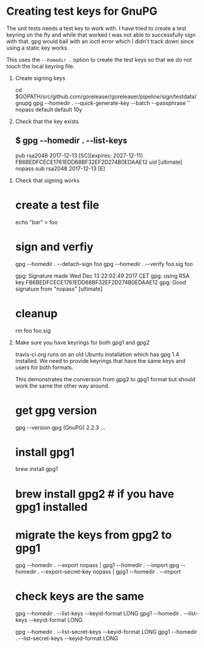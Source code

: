 # Creating test keys for GnuPG

The unit tests needs a test key to work with. I have tried to create a test keyring
on the fly and while that worked I was not able to successfully sign with that.
gpg would bail with an ioctl error which I didn't track down since using a static
key works.

This uses the `--homedir .` option to create the test keys so that we do not touch
the local keyring file.

1.  Create signing keys

    cd $GOPATH/src/github.com/goreleaser/goreleaser/pipeline/sign/testdata/gnupg
    gpg --homedir . --quick-generate-key --batch --passphrase '' nopass default default 10y

1.  Check that the key exists

    ## $ gpg --homedir . --list-keys

    pub rsa2048 2017-12-13 [SC][expires: 2027-12-11]
    FB6BEDFCECE1761EDD68BF32EF2D274B0EDAAE12
    uid [ultimate] nopass
    sub rsa2048 2017-12-13 [E]

1)  Check that signing works

    # create a test file

    echo "bar" > foo

    # sign and verfiy

    gpg --homedir . --detach-sign foo
    gpg --homedir . --verify foo.sig foo

    gpg: Signature made Wed Dec 13 22:02:49 2017 CET
    gpg: using RSA key FB6BEDFCECE1761EDD68BF32EF2D274B0EDAAE12
    gpg: Good signature from "nopass" [ultimate]

    # cleanup

    rm foo foo.sig

1)  Make sure you have keyrings for both gpg1 and gpg2

    travis-ci.org runs on an old Ubuntu installation which
    has gpg 1.4 installed. We need to provide keyrings that
    have the same keys and users for both formats.

    This demonstrates the conversion from gpg2 to gpg1
    format but should work the same the other way around.

    # get gpg version

    gpg --version
    gpg (GnuPG) 2.2.3
    ...

    # install gpg1

    brew install gpg1

    # brew install gpg2 # if you have gpg1 installed

    # migrate the keys from gpg2 to gpg1

    gpg --homedir . --export nopass | gpg1 --homedir . --import
    gpg --homedir . --export-secret-key nopass | gpg1 --homedir . --import

    # check keys are the same

    gpg --homedir . --list-keys --keyid-format LONG
    gpg1 --homedir . --list-keys --keyid-format LONG

    gpg --homedir . --list-secret-keys --keyid-format LONG
    gpg1 --homedir . --list-secret-keys --keyid-format LONG

    ```

    ```
